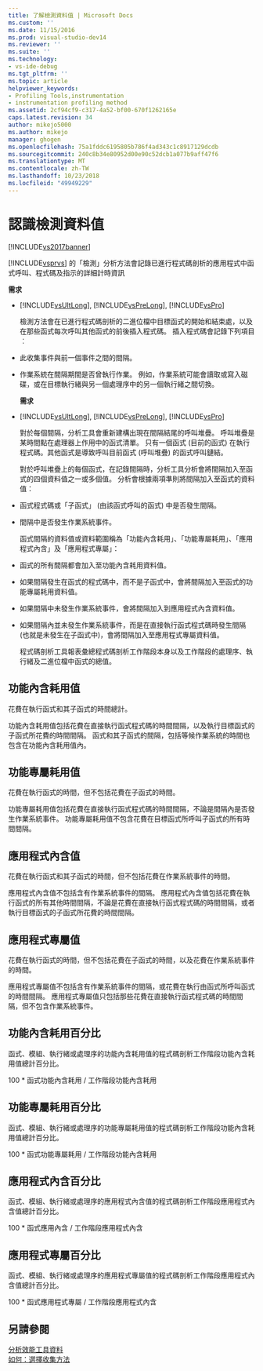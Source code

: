 ```yaml
---
title: 了解檢測資料值 | Microsoft Docs
ms.custom: ''
ms.date: 11/15/2016
ms.prod: visual-studio-dev14
ms.reviewer: ''
ms.suite: ''
ms.technology:
- vs-ide-debug
ms.tgt_pltfrm: ''
ms.topic: article
helpviewer_keywords:
- Profiling Tools,instrumentation
- instrumentation profiling method
ms.assetid: 2cf94cf9-c317-4a52-bf00-670f1262165e
caps.latest.revision: 34
author: mikejo5000
ms.author: mikejo
manager: ghogen
ms.openlocfilehash: 75a1fddc6195805b786f4ad343c1c8917129dcdb
ms.sourcegitcommit: 240c8b34e80952d00e90c52dcb1a077b9aff47f6
ms.translationtype: MT
ms.contentlocale: zh-TW
ms.lasthandoff: 10/23/2018
ms.locfileid: "49949229"
---
```

# <a name="understanding-instrumentation-data-values"></a>認識檢測資料值
[!INCLUDE[vs2017banner](../includes/vs2017banner.md)]

[!INCLUDE[vsprvs](../includes/vsprvs-md.md)] 的「檢測」分析方法會記錄已進行程式碼剖析的應用程式中函式呼叫、程式碼及指示的詳細計時資訊  
  
 **需求**  
  
- [!INCLUDE[vsUltLong](../includes/vsultlong-md.md)], [!INCLUDE[vsPreLong](../includes/vsprelong-md.md)], [!INCLUDE[vsPro](../includes/vspro-md.md)]  
  
  檢測方法會在已進行程式碼剖析的二進位檔中目標函式的開始和結束處，以及在那些函式每次呼叫其他函式的前後插入程式碼。 插入程式碼會記錄下列項目︰  
  
- 此收集事件與前一個事件之間的間隔。  
  
- 作業系統在間隔期間是否曾執行作業。 例如，作業系統可能會讀取或寫入磁碟，或在目標執行緒與另一個處理序中的另一個執行緒之間切換。  
  
  **需求**  
  
- [!INCLUDE[vsUltLong](../includes/vsultlong-md.md)], [!INCLUDE[vsPreLong](../includes/vsprelong-md.md)], [!INCLUDE[vsPro](../includes/vspro-md.md)]  
  
  對於每個間隔，分析工具會重新建構出現在間隔結尾的呼叫堆疊。 呼叫堆疊是某時間點在處理器上作用中的函式清單。 只有一個函式 (目前的函式) 在執行程式碼。其他函式是導致呼叫目前函式 (呼叫堆疊) 的函式呼叫鏈結。  
  
  對於呼叫堆疊上的每個函式，在記錄間隔時，分析工具分析會將間隔加入至函式的四個資料值之一或多個值。 分析會根據兩項準則將間隔加入至函式的資料值：  
  
- 函式程式碼或「子函式」 (由該函式呼叫的函式) 中是否發生間隔。  
  
- 間隔中是否發生作業系統事件。  
  
  函式間隔的資料值或資料範圍稱為「功能內含耗用」、「功能專屬耗用」、「應用程式內含」及「應用程式專屬」：  
  
- 函式的所有間隔都會加入至功能內含耗用資料值。  
  
- 如果間隔發生在函式的程式碼中，而不是子函式中，會將間隔加入至函式的功能專屬耗用資料值。  
  
- 如果間隔中未發生作業系統事件，會將間隔加入到應用程式內含資料值。  
  
- 如果間隔內並未發生作業系統事件，而是在直接執行函式程式碼時發生間隔 (也就是未發生在子函式中)，會將間隔加入至應用程式專屬資料值。  
  
  程式碼剖析工具報表彙總程式碼剖析工作階段本身以及工作階段的處理序、執行緒及二進位檔中函式的總值。  
  
## <a name="elapsed-inclusive-values"></a>功能內含耗用值  
 花費在執行函式和其子函式的時間總計。  
  
 功能內含耗用值包括花費在直接執行函式程式碼的時間間隔，以及執行目標函式的子函式所花費的時間間隔。 函式和其子函式的間隔，包括等候作業系統的時間也包含在功能內含耗用值內。  
  
## <a name="elapsed-exclusive-values"></a>功能專屬耗用值  
 花費在執行函式的時間，但不包括花費在子函式的時間。  
  
 功能專屬耗用值包括花費在直接執行函式程式碼的時間間隔，不論是間隔內是否發生作業系統事件。 功能專屬耗用值不包含花費在目標函式所呼叫子函式的所有時間間隔。  
  
## <a name="application-inclusive-values"></a>應用程式內含值  
 花費在執行函式和其子函式的時間，但不包括花費在作業系統事件的時間。  
  
 應用程式內含值不包括含有作業系統事件的間隔。 應用程式內含值包括花費在執行函式的所有其他時間間隔，不論是花費在直接執行函式程式碼的時間間隔，或者執行目標函式的子函式所花費的時間間隔。  
  
## <a name="application-exclusive-values"></a>應用程式專屬值  
 花費在執行函式的時間，但不包括花費在子函式的時間，以及花費在作業系統事件的時間。  
  
 應用程式專屬值不包括含有作業系統事件的間隔，或花費在執行由函式所呼叫函式的時間間隔。 應用程式專屬值只包括那些花費在直接執行函式程式碼的時間間隔，但不包含作業系統事件。  
  
## <a name="elapsed-inclusive-percent"></a>功能內含耗用百分比  
 函式、模組、執行緒或處理序的功能內含耗用值的程式碼剖析工作階段功能內含耗用值總計百分比。  
  
 100 * 函式功能內含耗用 / 工作階段功能內含耗用  
  
## <a name="elapsed-exclusive-percent"></a>功能專屬耗用百分比  
 函式、模組、執行緒或處理序的功能專屬耗用值的程式碼剖析工作階段功能內含耗用值總計百分比。  
  
 100 * 函式功能專屬耗用 / 工作階段功能內含耗用  
  
## <a name="application-inclusive-percent"></a>應用程式內含百分比  
 函式、模組、執行緒或處理序的應用程式內含值的程式碼剖析工作階段應用程式內含值總計百分比。  
  
 100 * 函式應用內含 / 工作階段應用程式內含  
  
## <a name="application-exclusive-percent"></a>應用程式專屬百分比  
 函式、模組、執行緒或處理序的應用程式專屬值的程式碼剖析工作階段應用程式內含值總計百分比。  
  
 100 * 函式應用程式專屬 / 工作階段應用程式內含  
  
## <a name="see-also"></a>另請參閱  
 [分析效能工具資料](../profiling/analyzing-performance-tools-data.md)   
 [如何：選擇收集方法](../profiling/how-to-choose-collection-methods.md)



